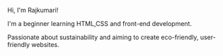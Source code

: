 Hi, I'm Rajkumari!

I'm a beginner learning HTML,CSS and front-end development.

Passionate about sustainability and aiming to create eco-friendly, user-friendly websites.

